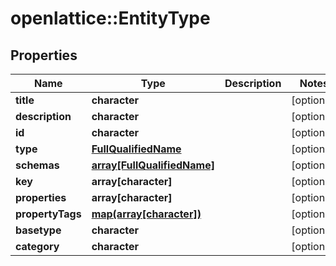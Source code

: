 # openlattice::EntityType

## Properties
Name | Type | Description | Notes
------------ | ------------- | ------------- | -------------
**title** | **character** |  | [optional] 
**description** | **character** |  | [optional] 
**id** | **character** |  | [optional] 
**type** | [**FullQualifiedName**](FullQualifiedName.md) |  | [optional] 
**schemas** | [**array[FullQualifiedName]**](FullQualifiedName.md) |  | [optional] 
**key** | **array[character]** |  | [optional] 
**properties** | **array[character]** |  | [optional] 
**propertyTags** | [**map(array[character])**](array.md) |  | [optional] 
**basetype** | **character** |  | [optional] 
**category** | **character** |  | [optional] 



